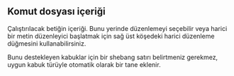 ## Komut dosyası içeriği

Çalıştırılacak betiğin içeriği. Bunu yerinde düzenlemeyi seçebilir veya harici bir metin düzenleyici başlatmak için sağ üst köşedeki harici düzenleme düğmesini kullanabilirsiniz.

Bunu destekleyen kabuklar için bir shebang satırı belirtmeniz gerekmez, uygun kabuk türüyle otomatik olarak bir tane eklenir.
